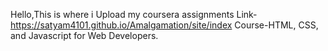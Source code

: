Hello,This is where i Upload my coursera assignments
Link-https://satyam4101.github.io/Amalgamation/site/index
Course-HTML, CSS, and Javascript for Web Developers.
